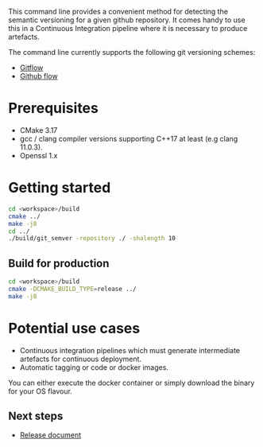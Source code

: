 This command line provides a convenient method for detecting the semantic versioning for a given github repository.
It comes handy to use this in a Continuous Integration pipeline where it is necessary to produce artefacts.

The command line currently supports the following git versioning schemes:

* [Gitflow](https://www.atlassian.com/git/tutorials/comparing-workflows/gitflow-workflow)
* [Github flow](https://guides.github.com/introduction/flow/)

# Prerequisites

* CMake 3.17
* gcc / clang compiler versions supporting C++17 at least (e.g clang 11.0.3).
* Openssl 1.x

# Getting started

```bash
cd <workspace>/build
cmake ../
make -j8
cd ../
./build/git_semver -repository ./ -shalength 10
```

## Build for production

```bash
cd <workspace>/build
cmake -DCMAKE_BUILD_TYPE=release ../
make -j8
```

# Potential use cases

* Continuous integration pipelines which must generate intermediate artefacts for continuous deployment.
* Automatic tagging or code or docker images.

You can either execute the docker container or simply download the binary for your OS flavour.

## Next steps

* [Release document](docs/release.md)